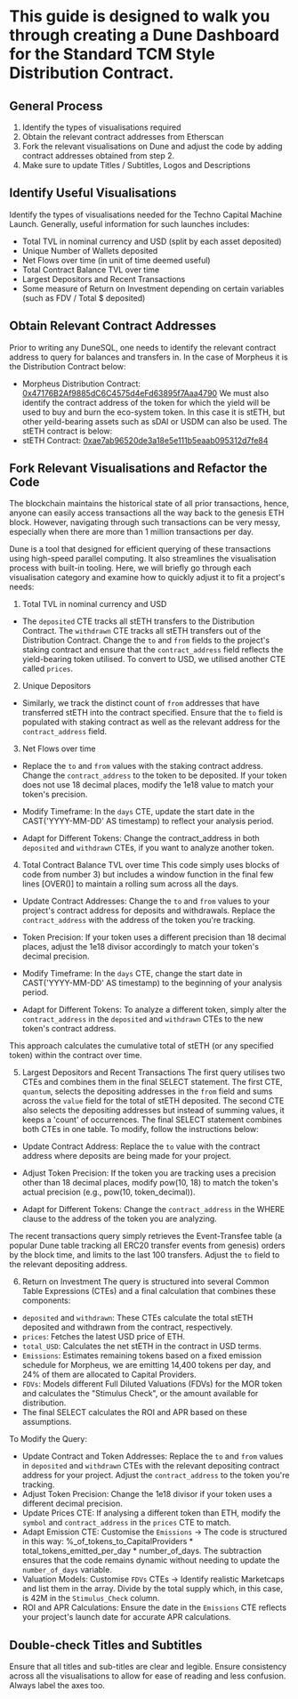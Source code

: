 # This guide is designed to walk you through creating a Dune Dashboard for the Standard TCM Style Distribution Contract.

## General Process
1) Identify the types of visualisations required 
2) Obtain the relevant contract addresses from Etherscan 
3) Fork the relevant visualisations on Dune and adjust the code by adding contract addresses obtained from step 2.
4) Make sure to update Titles / Subtitles, Logos and Descriptions

## Identify Useful Visualisations
Identify the types of visualisations needed for the Techno Capital Machine Launch. Generally, useful information for such launches includes: 
- Total TVL in nominal currency and USD (split by each asset deposited)
- Unique Number of Wallets deposited 
- Net Flows over time (in unit of time deemed useful)
- Total Contract Balance TVL over time
- Largest Depositors and Recent Transactions 
- Some measure of Return on Investment depending on certain variables (such as FDV / Total $ deposited)

## Obtain Relevant Contract Addresses
Prior to writing any DuneSQL, one needs to identify the relevant contract address to query for balances and transfers in. In the case of Morpheus it is the Distribution Contract below: 
- Morpheus Distribution Contract: [0x47176B2Af9885dC6C4575d4eFd63895f7Aaa4790](https://etherscan.io/address/0x47176B2Af9885dC6C4575d4eFd63895f7Aaa4790) 
We must also identify the contract address of the token for which the yield will be used to buy and burn the eco-system token. In this case it is stETH, but other yeild-bearing assets such as sDAI or USDM can also be used. The stETH contract is below: 
- stETH Contract: [0xae7ab96520de3a18e5e111b5eaab095312d7fe84](https://etherscan.io/address/0xae7ab96520de3a18e5e111b5eaab095312d7fe84)

  
## Fork Relevant Visualisations and Refactor the Code 
The blockchain maintains the historical state of all prior transactions, hence, anyone can easily access transactions all the way back to the genesis ETH block. However, navigating through such transactions can be very messy, especially when there are more than 1 million transactions per day.

Dune is a tool that designed for efficient querying of these transactions using high-speed parallel computing. It also streamlines the visualisation process with built-in tooling. Here, we will briefly go through each visualisation category and examine how to quickly adjust it to fit a project's needs: 

1) Total TVL in nominal currency and USD
- The `deposited` CTE tracks all stETH transfers to the Distribution Contract. The `withdrawn` CTE tracks all stETH transfers out of the Distribution Contract. Change the `to` and `from` fields to the project's staking contract and ensure that the `contract_address` field reflects the yield-bearing token utilised. To convert to USD, we utilised another CTE called `prices`.

2) Unique Depositors
- Similarly, we track the distinct count of `from` addresses that have transferred stETH into the contract specified. Ensure that the `to` field is populated with staking contract as well as the relevant address for the `contract_address` field. 

3) Net Flows over time
- Replace the `to` and `from` values with the staking contract address. Change the `contract_address` to the token to be deposited. If your token does not use 18 decimal places, modify the 1e18 value to match your token's precision.

- Modify Timeframe: In the `days` CTE, update the start date in the CAST('YYYY-MM-DD' AS timestamp) to reflect your analysis period.

- Adapt for Different Tokens: Change the contract_address in both `deposited` and `withdrawn` CTEs, if you want to analyze another token.

4) Total Contract Balance TVL over time
This code simply uses blocks of code from number 3) but includes a window function in the final few lines [OVER()] to maintain a rolling sum across all the days.  

- Update Contract Addresses: Change the `to` and `from` values to your project's contract address for deposits and withdrawals. Replace the `contract_address` with the address of the token you're tracking.

- Token Precision: If your token uses a different precision than 18 decimal places, adjust the 1e18 divisor accordingly to match your token's decimal precision.

- Modify Timeframe: In the `days` CTE, change the start date in CAST('YYYY-MM-DD' AS timestamp) to the beginning of your analysis period.

- Adapt for Different Tokens: To analyze a different token, simply alter the `contract_address` in the `deposited` and `withdrawn` CTEs to the new token's contract address.

This approach calculates the cumulative total of stETH (or any specified token) within the contract over time.

5) Largest Depositors and Recent Transactions
The first query utilises two CTEs and combines them in the final SELECT statement. The first CTE, `quantum`, selects the depositing addresses in the `from` field and sums across the `value` field for the total of stETH deposited. The second CTE also selects the depositing addresses but instead of summing values, it keeps a 'count' of occurrences. The final SELECT statement combines both CTEs in one table. To modify, follow the instructions below: 

- Update Contract Address: Replace the `to` value with the contract address where deposits are being made for your project.

- Adjust Token Precision: If the token you are tracking uses a precision other than 18 decimal places, modify pow(10, 18) to match the token's actual precision (e.g., pow(10, token_decimal)).

- Adapt for Different Tokens: Change the `contract_address` in the WHERE clause to the address of the token you are analyzing.

The recent transactions query simply retrieves the Event-Transfee table (a popular Dune table tracking all ERC20 transfer events from genesis) orders by the block time, and limits to the last 100 transfers. Adjust the `to` field to the relevant depositing address.

6) Return on Investment
The query is structured into several Common Table Expressions (CTEs) and a final calculation that combines these components:

- `deposited` and `withdrawn`: These CTEs calculate the total stETH deposited and withdrawn from the contract, respectively.
- `prices`: Fetches the latest USD price of ETH.
- `total_USD`: Calculates the net stETH in the contract in USD terms.
- `Emissions`: Estimates remaining tokens based on a fixed emission schedule for Morpheus, we are emitting 14,400 tokens per day, and 24% of them are allocated to Capital Providers.
- `FDVs`: Models different Full Diluted Valuations (FDVs) for the MOR token and calculates the "Stimulus Check", or the amount available for distribution.
- The final SELECT calculates the ROI and APR based on these assumptions.

To Modify the Query:
- Update Contract and Token Addresses: Replace the `to` and `from` values in `deposited` and `withdrawn` CTEs with the relevant depositing contract address for your project. Adjust the `contract_address` to the token you're tracking.
- Adjust Token Precision: Change the 1e18 divisor if your token uses a different decimal precision.
- Update Prices CTE: If analysing a different token than ETH, modify the `symbol` and `contract_address` in the `prices` CTE to match.
- Adapt Emission CTE: Customise the `Emissions` -> The code is structured in this way: %_of_tokens_to_CapitalProviders * total_tokens_emitted_per_day * number_of_days. The subtraction ensures that the code remains dynamic without needing to update the `number_of_days` variable.
- Valuation Models: Customise `FDVs` CTEs ->  Identify realistic Marketcaps and list them in the array. Divide by the total supply which, in this case, is 42M in the `Stimulus_Check` column. 
- ROI and APR Calculations: Ensure the date in the `Emissions` CTE reflects your project's launch date for accurate APR calculations.

## Double-check Titles and Subtitles 
Ensure that all titles and sub-titles are clear and legible. Ensure consistency across all the visualisations to allow for ease of reading and less confusion. Always label the axes too. 
